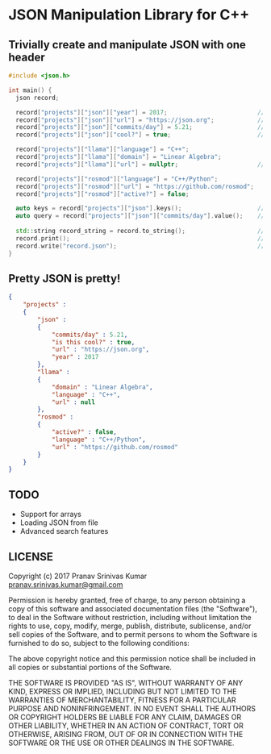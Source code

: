 # JSON Manipulation Library for C++

## Trivially create and manipulate JSON with one header

```cpp
#include <json.h>

int main() {
  json record;

  record["projects"]["json"]["year"] = 2017;                         // value of type integer
  record["projects"]["json"]["url"] = "https://json.org";            // value of type string
  record["projects"]["json"]["commits/day"] = 5.21;                  // value of type double
  record["projects"]["json"]["cool?"] = true;                        // value of type bool

  record["projects"]["llama"]["language"] = "C++";
  record["projects"]["llama"]["domain"] = "Linear Algebra";
  record["projects"]["llama"]["url"] = nullptr;                      // value of type null

  record["projects"]["rosmod"]["language"] = "C++/Python";
  record["projects"]["rosmod"]["url"] = "https://github.com/rosmod";
  record["projects"]["rosmod"]["active?"] = false;

  auto keys = record["projects"]["json"].keys();                     // ["year", "url", "commits/day"]
  auto query = record["projects"]["json"]["commits/day"].value();    // query = "5.21"
  
  std::string record_string = record.to_string();                    // returns a string of the json
  record.print();                                                    // pretty prints json data
  record.write("record.json");                                       // writes json to file
}
```

## Pretty JSON is pretty!

```json
{
    "projects" :
    {
        "json" :
        {
            "commits/day" : 5.21,
            "is this cool?" : true,
            "url" : "https://json.org",
            "year" : 2017
        },
        "llama" :
        {
            "domain" : "Linear Algebra",
            "language" : "C++",
            "url" : null
        },
        "rosmod" :
        {
            "active?" : false,
            "language" : "C++/Python",
            "url" : "https://github.com/rosmod"
        }
    }
}
```

## TODO

* Support for arrays
* Loading JSON from file
* Advanced search features

## LICENSE

Copyright (c) 2017 Pranav Srinivas Kumar <pranav.srinivas.kumar@gmail.com>

Permission is hereby granted, free of charge, to any person obtaining a copy
of this software and associated documentation files (the "Software"), to deal
in the Software without restriction, including without limitation the rights
to use, copy, modify, merge, publish, distribute, sublicense, and/or sell
copies of the Software, and to permit persons to whom the Software is
furnished to do so, subject to the following conditions:

The above copyright notice and this permission notice shall be included in all
copies or substantial portions of the Software.

THE SOFTWARE IS PROVIDED "AS IS", WITHOUT WARRANTY OF ANY KIND, EXPRESS OR
IMPLIED, INCLUDING BUT NOT LIMITED TO THE WARRANTIES OF MERCHANTABILITY,
FITNESS FOR A PARTICULAR PURPOSE AND NONINFRINGEMENT. IN NO EVENT SHALL THE
AUTHORS OR COPYRIGHT HOLDERS BE LIABLE FOR ANY CLAIM, DAMAGES OR OTHER
LIABILITY, WHETHER IN AN ACTION OF CONTRACT, TORT OR OTHERWISE, ARISING FROM,
OUT OF OR IN CONNECTION WITH THE SOFTWARE OR THE USE OR OTHER DEALINGS IN THE
SOFTWARE.

